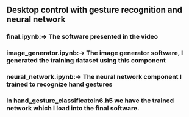 ## Desktop control with gesture recognition and neural network

### final.ipynb:-> The software presented in the video

### image_generator.ipynb:-> The image generator software, I generated the training dataset using this component

### neural_network.ipynb:-> The neural network component I trained to recognize hand gestures

### In hand_gesture_classificatoin6.h5 we have the trained network which I load into the final software.
